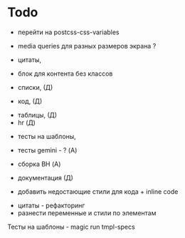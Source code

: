 # Todo
+ перейти на postcss-css-variables
- media queries для разных размеров экрана ?
+ цитаты,
+ блок для контента без классов

+ списки, (Д)
+ код, (Д)
- таблицы, (Д)
- hr (Д)

+ тесты на шаблоны, 
- тесты gemini - ? (А)
- сборка BH (А)
- документация (Д)

- добавить недостающие стили для кода + inline code
+ цитаты - рефакторинг
+ разнести переменные и стили по элементам


Тесты на шаблоны -  magic run tmpl-specs
